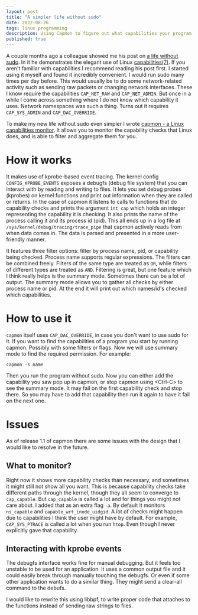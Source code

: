 ```yaml
---
layout: post
title: "A simpler life without sudo"
date: 2022-08-26
tags: linux programming
description: Using Capmon to figure out what capabilities your program needs
published: true
---
```


A couple months ago a colleague showed me his post on [a life without
sudo](https://troglobit.com/2016/12/11/a-life-without-sudo/). In it he
demonstrates the elegant use of Linux
[capabilities(7)](http://man7.org/linux/man-pages/man7/capabilities.7.html). If
you aren't familiar with capabilities I recommend reading his post first. I
started using it myself and found it incredibly convenient. I would run sudo
many times per day before. This would usually be to do some network-related
activity such as sending raw packets or changing network interfaces. These I
know require the capabilities `CAP_NET_RAW` and `CAP_NET_ADMIN`. But once in a
while I come across something where I do not know which capability it uses.
Network namespaces was such a thing. Turns out it requires `CAP_SYS_ADMIN` and
`CAP_DAC_OVERRIDE`. 

To make my new life without sudo even simpler I wrote [capmon - a Linux
capabilities monitor](https://github.com/cappe987/capmon). It  allows you to
monitor the capability checks that Linux does, and is able to filter and
aggregate them for you.

# How it works

It makes use of kprobe-based event tracing. The kernel config
`CONFIG_KPROBE_EVENTS` exposes a debugfs (debug file system) that you can
interact with by reading and writing to files. It lets you set debug probes
(kprobes) on kernel functions and print out information when they are called or
returns. In the case of capmon it listens to calls to functions that do
capability checks and prints the argument `int cap` which holds an integer
representing the capability it is checking. It also prints the name of the
process calling it and its process id (pid). This all ends up in a log file at
`/sys/kernel/debug/tracing/trace_pipe` that capmon actively reads from when
data comes in. The data is parsed and presented in a more user-friendly manner.

It features three filter options: filter by process name, pid, or capability
being checked. Process name supports regular expressions. The filters can be
combined freely. Filters of the same type are treated as `OR`, while filters of
different types are treated as `AND`. Filtering is great, but one feature which
I think really helps is the summary mode. Sometimes there can be a lot of
output. The summary mode allows you to gather all checks by either process name
or pid. At the end it will print out which names/id's checked which
capabilities.

# How to use it
`capmon` itself uses `CAP_DAC_OVERRIDE`, in case you don't want to use sudo for
it. If you want to find the capabilities of a program you start by running
capmon. Possibly with some filters or flags. Now we will use summary mode to
find the required permission. For example:
```
capmon -s name
```
Then you run the program without sudo. Now you can either add the capability you
saw pop up in capmon, or stop capmon using \<Ctrl-C\> to see the summary mode. It may fail on
the first capability check and stop there. So you may have to add that
capability then run it again to have it fail on the next one.

# Issues
As of release 1.1 of capmon there are some issues with the design that I would
like to resolve in the future.

## What to monitor?
Right now it shows more capability checks than necessary, and sometimes it might
still not show all you want. This is because capability checks take different
paths through the kernel, though they all seem to converge to `cap_capable`. But
`cap_capable` is called a lot and for things you might not care about. I added
that as an extra flag `-a`. By default it monitors `ns_capable` and
`capable_wrt_inode_uidgid`. A lot of checks might happen due to capabilities I
think the user might have by default. For example, `CAP_SYS_PTRACE` is called a
lot when you run `htop`. Even though I never explicitly gave that capability.

## Interacting with kprobe events
The debugfs interface works fine for manual debugging. But it feels too unstable
to be used for an application. It uses a common output file and it could easily
break through manually touching the debugfs. Or even if some other application
wants to do a similar thing. They might send a clear-all command to the debufs.

I would like to rewrite this using libbpf, to write proper code that attaches to
the functions instead of sending raw strings to files.
